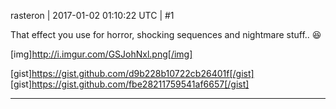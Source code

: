 rasteron | 2017-01-02 01:10:22 UTC | #1

That effect you use for horror, shocking sequences and nightmare stuff..  :laughing: 

[img]http://i.imgur.com/GSJohNxl.png[/img]

[gist]https://gist.github.com/d9b228b10722cb26401f[/gist]
[gist]https://gist.github.com/fbe28211759541af6657[/gist]

-------------------------

